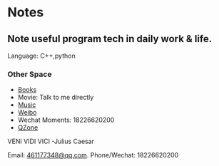 # Notes

## Note useful program tech in daily work & life. 
Language:          C++,python


### Other Space  
- [Books](https://1drv.ms/f/s!AjnTck1kjTur020KBel2WntM13Af)    
- Movie: Talk to me directly
- [Music](https://music.163.com/#/user/home?id=349944279)  
- [Weibo](https://weibo.com/LoveOrFail/home)  
- Wechat Moments: 18226620200
- [QZone](https://user.qzone.qq.com/461177348)


VENI VIDI VICI  -Julius Caesar


Email: 461177348@qq.com. 
Phone/Wechat: 18226620200
